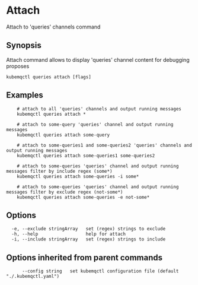 # Attach

Attach to 'queries' channels command

## Synopsis

Attach command allows to display 'queries' channel content for debugging proposes

```text
kubemqctl queries attach [flags]
```

## Examples

```text
    # attach to all 'queries' channels and output running messages
    kubemqctl queries attach *

    # attach to some-query 'queries' channel and output running messages
    kubemqctl queries attach some-query

    # attach to some-queries1 and some-queries2 'queries' channels and output running messages
    kubemqctl queries attach some-queries1 some-queries2 

    # attach to some-queries 'queries' channel and output running messages filter by include regex (some*)
    kubemqctl queries attach some-queries -i some*

    # attach to some-queries 'queries' channel and output running messages filter by exclude regex (not-some*)
    kubemqctl queries attach some-queries -e not-some*
```

## Options

```text
  -e, --exclude stringArray   set (regex) strings to exclude
  -h, --help                  help for attach
  -i, --include stringArray   set (regex) strings to include
```

## Options inherited from parent commands

```text
      --config string   set kubemqctl configuration file (default "./.kubemqctl.yaml")
```

